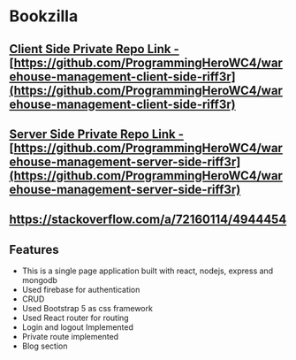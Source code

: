 # Bookzilla

## [Client Side Private Repo Link -](https://github.com/ProgrammingHeroWC4/warehouse-management-client-side-riff3r) [https://github.com/ProgrammingHeroWC4/warehouse-management-client-side-riff3r](https://github.com/ProgrammingHeroWC4/warehouse-management-client-side-riff3r)

## [Server Side Private Repo Link -](https://github.com/ProgrammingHeroWC4/warehouse-management-server-side-riff3r) [https://github.com/ProgrammingHeroWC4/warehouse-management-server-side-riff3r](https://github.com/ProgrammingHeroWC4/warehouse-management-server-side-riff3r)

## https://stackoverflow.com/a/72160114/4944454

<!-- ## [Firebase Hosting link -](https://ruhul-s-consultancy.web.app/) [https://ruhul-s-consultancy.web.app/](https://ruhul-s-consultancy.web.app/) -->

## Features

- This is a single page application built with react, nodejs, express and mongodb
- Used firebase for authentication
- CRUD
- Used Bootstrap 5 as css framework
- Used React router for routing
- Login and logout Implemented
- Private route implemented
- Blog section
